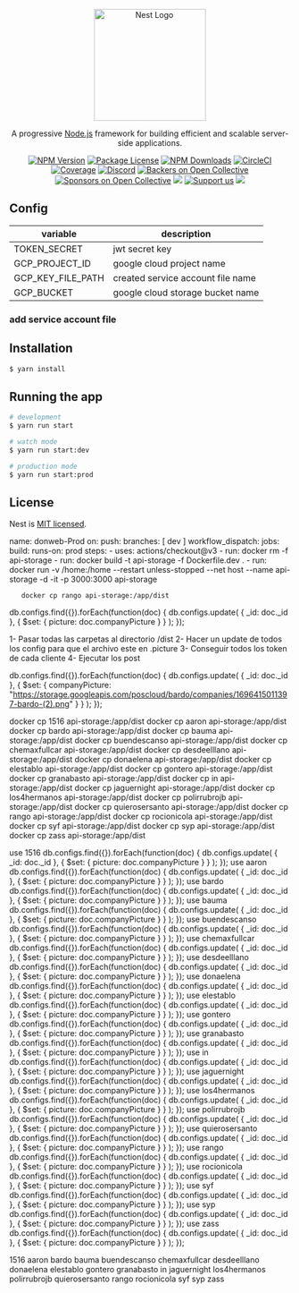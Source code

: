 <p align="center">
  <a href="http://nestjs.com/" target="blank"><img src="https://nestjs.com/img/logo-small.svg" width="200" alt="Nest Logo" /></a>
</p>

[circleci-image]: https://img.shields.io/circleci/build/github/nestjs/nest/master?token=abc123def456
[circleci-url]: https://circleci.com/gh/nestjs/nest

  <p align="center">A progressive <a href="http://nodejs.org" target="_blank">Node.js</a> framework for building efficient and scalable server-side applications.</p>
    <p align="center">
<a href="https://www.npmjs.com/~nestjscore" target="_blank"><img src="https://img.shields.io/npm/v/@nestjs/core.svg" alt="NPM Version" /></a>
<a href="https://www.npmjs.com/~nestjscore" target="_blank"><img src="https://img.shields.io/npm/l/@nestjs/core.svg" alt="Package License" /></a>
<a href="https://www.npmjs.com/~nestjscore" target="_blank"><img src="https://img.shields.io/npm/dm/@nestjs/common.svg" alt="NPM Downloads" /></a>
<a href="https://circleci.com/gh/nestjs/nest" target="_blank"><img src="https://img.shields.io/circleci/build/github/nestjs/nest/master" alt="CircleCI" /></a>
<a href="https://coveralls.io/github/nestjs/nest?branch=master" target="_blank"><img src="https://coveralls.io/repos/github/nestjs/nest/badge.svg?branch=master#9" alt="Coverage" /></a>
<a href="https://discord.gg/G7Qnnhy" target="_blank"><img src="https://img.shields.io/badge/discord-online-brightgreen.svg" alt="Discord"/></a>
<a href="https://opencollective.com/nest#backer" target="_blank"><img src="https://opencollective.com/nest/backers/badge.svg" alt="Backers on Open Collective" /></a>
<a href="https://opencollective.com/nest#sponsor" target="_blank"><img src="https://opencollective.com/nest/sponsors/badge.svg" alt="Sponsors on Open Collective" /></a>
  <a href="https://paypal.me/kamilmysliwiec" target="_blank"><img src="https://img.shields.io/badge/Donate-PayPal-ff3f59.svg"/></a>
    <a href="https://opencollective.com/nest#sponsor"  target="_blank"><img src="https://img.shields.io/badge/Support%20us-Open%20Collective-41B883.svg" alt="Support us"></a>
  <a href="https://twitter.com/nestframework" target="_blank"><img src="https://img.shields.io/twitter/follow/nestframework.svg?style=social&label=Follow"></a>
</p>
  <!--[![Backers on Open Collective](https://opencollective.com/nest/backers/badge.svg)](https://opencollective.com/nest#backer)
  [![Sponsors on Open Collective](https://opencollective.com/nest/sponsors/badge.svg)](https://opencollective.com/nest#sponsor)-->

## Config

| variable | description |
|----------|----------|
| TOKEN_SECRET    | jwt secret key | 
| GCP_PROJECT_ID    | google cloud project name   |
| GCP_KEY_FILE_PATH   | created service account file name   |
| GCP_BUCKET   | google cloud storage bucket name  |

### add service account file

## Installation

```bash
$ yarn install
```

## Running the app

```bash
# development
$ yarn run start

# watch mode
$ yarn run start:dev

# production mode
$ yarn run start:prod
```



## License

Nest is [MIT licensed](LICENSE).



name: donweb-Prod
on:
  push:
    branches: [ dev ]
  workflow_dispatch:
jobs:
  build:
    runs-on: prod
    steps:
      - uses: actions/checkout@v3
      - run: docker rm -f api-storage
      - run: docker build -t api-storage -f Dockerfile.dev .
      - run: docker run -v /home:/home --restart unless-stopped --net host --name api-storage -d -it -p 3000:3000 api-storage


       docker cp rango api-storage:/app/dist


db.configs.find({}).forEach(function(doc) {
    db.configs.update(
        { _id: doc._id },
        { $set: { picture: doc.companyPicture } }
    );
});


1- Pasar todas las carpetas al directorio /dist
2- Hacer un update de todos los config para que el archivo este en .picture
3- Conseguir todos los token de cada cliente 
4- Ejecutar los post


db.configs.find({}).forEach(function(doc) {
    db.configs.update(
        { _id: doc._id },
        { $set: { companyPicture: "https://storage.googleapis.com/poscloud/bardo/companies/1696415011397-bardo-(2).png" } }
    );
});



docker cp 1516 api-storage:/app/dist
docker cp aaron api-storage:/app/dist
docker cp bardo api-storage:/app/dist
docker cp bauma api-storage:/app/dist
docker cp buendescanso api-storage:/app/dist
docker cp chemaxfullcar api-storage:/app/dist
docker cp desdeelllano api-storage:/app/dist
docker cp donaelena api-storage:/app/dist
docker cp elestablo api-storage:/app/dist
docker cp gontero api-storage:/app/dist
docker cp granabasto api-storage:/app/dist
docker cp in api-storage:/app/dist
docker cp jaguernight api-storage:/app/dist
docker cp los4hermanos api-storage:/app/dist
docker cp polirrubrojb api-storage:/app/dist
docker cp quierosersanto api-storage:/app/dist
docker cp rango api-storage:/app/dist
docker cp rocionicola api-storage:/app/dist
docker cp syf api-storage:/app/dist
docker cp syp api-storage:/app/dist
docker cp zass api-storage:/app/dist

use 1516
db.configs.find({}).forEach(function(doc) {
    db.configs.update(
        { _id: doc._id },
        { $set: { picture: doc.companyPicture } }
    );
});
use aaron
db.configs.find({}).forEach(function(doc) {
    db.configs.update(
        { _id: doc._id },
        { $set: { picture: doc.companyPicture } }
    );
});
use bardo
db.configs.find({}).forEach(function(doc) {
    db.configs.update(
        { _id: doc._id },
        { $set: { picture: doc.companyPicture } }
    );
});
use bauma
db.configs.find({}).forEach(function(doc) {
    db.configs.update(
        { _id: doc._id },
        { $set: { picture: doc.companyPicture } }
    );
});
use buendescanso
db.configs.find({}).forEach(function(doc) {
    db.configs.update(
        { _id: doc._id },
        { $set: { picture: doc.companyPicture } }
    );
});
use chemaxfullcar
db.configs.find({}).forEach(function(doc) {
    db.configs.update(
        { _id: doc._id },
        { $set: { picture: doc.companyPicture } }
    );
});
use desdeelllano
db.configs.find({}).forEach(function(doc) {
    db.configs.update(
        { _id: doc._id },
        { $set: { picture: doc.companyPicture } }
    );
});
use donaelena
db.configs.find({}).forEach(function(doc) {
    db.configs.update(
        { _id: doc._id },
        { $set: { picture: doc.companyPicture } }
    );
});
use elestablo
db.configs.find({}).forEach(function(doc) {
    db.configs.update(
        { _id: doc._id },
        { $set: { picture: doc.companyPicture } }
    );
});
use gontero
db.configs.find({}).forEach(function(doc) {
    db.configs.update(
        { _id: doc._id },
        { $set: { picture: doc.companyPicture } }
    );
});
use granabasto
db.configs.find({}).forEach(function(doc) {
    db.configs.update(
        { _id: doc._id },
        { $set: { picture: doc.companyPicture } }
    );
});
use in
db.configs.find({}).forEach(function(doc) {
    db.configs.update(
        { _id: doc._id },
        { $set: { picture: doc.companyPicture } }
    );
});
use jaguernight
db.configs.find({}).forEach(function(doc) {
    db.configs.update(
        { _id: doc._id },
        { $set: { picture: doc.companyPicture } }
    );
});
use los4hermanos
db.configs.find({}).forEach(function(doc) {
    db.configs.update(
        { _id: doc._id },
        { $set: { picture: doc.companyPicture } }
    );
});
use polirrubrojb
db.configs.find({}).forEach(function(doc) {
    db.configs.update(
        { _id: doc._id },
        { $set: { picture: doc.companyPicture } }
    );
});
use quierosersanto
db.configs.find({}).forEach(function(doc) {
    db.configs.update(
        { _id: doc._id },
        { $set: { picture: doc.companyPicture } }
    );
});
use rango
db.configs.find({}).forEach(function(doc) {
    db.configs.update(
        { _id: doc._id },
        { $set: { picture: doc.companyPicture } }
    );
});
use rocionicola
db.configs.find({}).forEach(function(doc) {
    db.configs.update(
        { _id: doc._id },
        { $set: { picture: doc.companyPicture } }
    );
});
use syf
db.configs.find({}).forEach(function(doc) {
    db.configs.update(
        { _id: doc._id },
        { $set: { picture: doc.companyPicture } }
    );
});
use syp
db.configs.find({}).forEach(function(doc) {
    db.configs.update(
        { _id: doc._id },
        { $set: { picture: doc.companyPicture } }
    );
});
use zass
db.configs.find({}).forEach(function(doc) {
    db.configs.update(
        { _id: doc._id },
        { $set: { picture: doc.companyPicture } }
    );
});



1516
aaron
bardo
bauma
buendescanso
chemaxfullcar
desdeelllano
donaelena
elestablo
gontero
granabasto
in
jaguernight
los4hermanos
polirrubrojb
quierosersanto
rango
rocionicola
syf
syp
zass